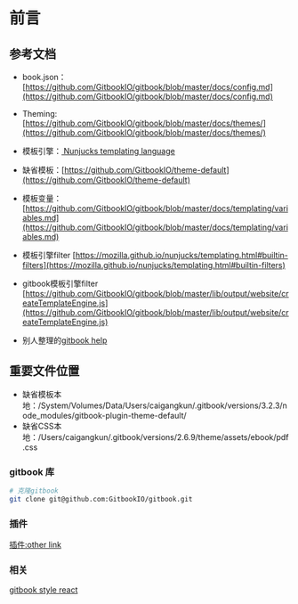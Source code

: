 # 前言

## 参考文档

* book.json： [https://github.com/GitbookIO/gitbook/blob/master/docs/config.md](https://github.com/GitbookIO/gitbook/blob/master/docs/config.md)
* Theming: [https://github.com/GitbookIO/gitbook/blob/master/docs/themes/](https://github.com/GitbookIO/gitbook/blob/master/docs/themes/)
* 模板引擎：[ Nunjucks templating language](https://mozilla.github.io/nunjucks/)
* 缺省模板：[https://github.com/GitbookIO/theme-default](https://github.com/GitbookIO/theme-default)
* 模板变量：[https://github.com/GitbookIO/gitbook/blob/master/docs/templating/variables.md](https://github.com/GitbookIO/gitbook/blob/master/docs/templating/variables.md)

* 模板引擎filter [https://mozilla.github.io/nunjucks/templating.html#builtin-filters](https://mozilla.github.io/nunjucks/templating.html#builtin-filters)
* gitbook模板引擎filter [https://github.com/GitbookIO/gitbook/blob/master/lib/output/website/createTemplateEngine.js](https://github.com/GitbookIO/gitbook/blob/master/lib/output/website/createTemplateEngine.js)

* 别人整理的[gitbook help](https://www.mapull.com/gitbook/default/)

## 重要文件位置

* 缺省模板本地：/System/Volumes/Data/Users/caigangkun/.gitbook/versions/3.2.3/node_modules/gitbook-plugin-theme-default/
* 缺省CSS本地：/Users/caigangkun/.gitbook/versions/2.6.9/theme/assets/ebook/pdf.css

### gitbook 库

~~~sh
# 克隆gitbook
git clone git@github.com:GitbookIO/gitbook.git
~~~

### 插件

[插件:other link](https://github.com/MichaelHu/gitbook-plugin-otherlink)

### 相关

 [gitbook style react](http://styleguide.gitbook.com/)